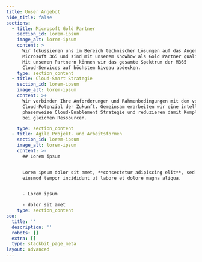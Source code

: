 ```yaml
---
title: Unser Angebot
hide_title: false
sections:
  - title: Microsoft Gold Partner
    section_id: lorem-ipsum
    image_alt: lorem-ipsum
    content: >
      Wir fokussieren uns im Bereich technischer Lösungen auf das Angebot von
      Microsoft 365 und sind mit unserem Knowhow als Gold Partner qualifiziert.
      Mit unseren Partnern können wir das gesamte Spektrum der M365
      Cloud-Services auf höchstem Niveau abdecken. 
    type: section_content
  - title: Cloud-Smart Strategie
    section_id: lorem-ipsum
    image_alt: lorem-ipsum
    content: >+
      Wir verbinden Ihre Anforderungen und Rahmenbedingungen mit dem vollen
      Cloud-Potenzial der Zukunft. Gemeinsam erarbeiten wir eine intelligente,
      phasenweise Cloud-Enablement Strategie und reduzieren damit Komplexität
      bei gleichen Ressourcen.

    type: section_content
  - title: Agile Projekt- und Arbeitsformen
    section_id: lorem-ipsum
    image_alt: lorem-ipsum
    content: >-
      ## Lorem ipsum


      Lorem ipsum dolor sit amet, **consectetur adipiscing elit**, sed do
      eiusmod tempor incididunt ut labore et dolore magna aliqua.


      - Lorem ipsum

      - dolor sit amet
    type: section_content
seo:
  title: ''
  description: ''
  robots: []
  extra: []
  type: stackbit_page_meta
layout: advanced
---
```

